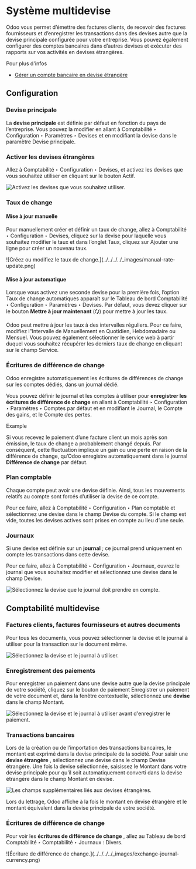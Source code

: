 # Système multidevise

Odoo vous permet d’émettre des factures clients, de recevoir des factures
fournisseurs et d’enregistrer les transactions dans des devises autre que la
devise principale configurée pour votre entreprise. Vous pouvez également
configurer des comptes bancaires dans d’autres devises et exécuter des
rapports sur vos activités en devises étrangères.

Pour plus d'infos

  * [Gérer un compte bancaire en devise étrangère](../bank/foreign_currency.html)

## Configuration

### Devise principale

La **devise principale** est définie par défaut en fonction du pays de
l’entreprise. Vous pouvez la modifier en allant à Comptabilité ‣ Configuration
‣ Paramètres ‣ Devises et en modifiant la devise dans le paramètre Devise
principale.

### Activer les devises étrangères

Allez à Comptabilité ‣ Configuration ‣ Devises, et activez les devises que
vous souhaitez utiliser en cliquant sur le bouton Actif.

![Activez les devises que vous souhaitez
utiliser.](../../../../_images/enable-foreign-currencies.png)

### Taux de change

#### Mise à jour manuelle

Pour manuellement créer et définir un taux de change, allez à Comptabilité ‣
Configuration ‣ Devises, cliquez sur la devise pour laquelle vous souhaitez
modifier le taux et dans l’onglet Taux, cliquez sur Ajouter une ligne pour
créer un nouveau taux.

![Créez ou modifiez le taux de change.](../../../../_images/manual-rate-
update.png)

#### Mise à jour automatique

Lorsque vous activez une seconde devise pour la première fois, l’option Taux
de change automatiques apparaît sur le Tableau de bord Comptabilité ‣
Configuration ‣ Paramètres ‣ Devises. Par défaut, vous devez cliquer sur le
bouton **Mettre à jour maintenant** (🗘) pour mettre à jour les taux.

Odoo peut mettre à jour les taux à des intervalles réguliers. Pour ce faire,
modifiez l”Intervalle de Manuellement en Quotidien, Hebdomadaire ou Mensuel.
Vous pouvez également sélectionner le service web à partir duquel vous
souhaitez récupérer les derniers taux de change en cliquant sur le champ
Service.

### Écritures de différence de change

Odoo enregistre automatiquement les écritures de différences de change sur les
comptes dédiés, dans un journal dédié.

Vous pouvez définir le journal et les comptes à utiliser pour **enregistrer
les écritures de différence de change** en allant à Comptabilité ‣
Configuration ‣ Paramètres ‣ Comptes par défaut et en modifiant le Journal, le
Compte des gains, et le Compte des pertes.

Example

Si vous recevez le paiement d’une facture client un mois après son émission,
le taux de change a probablement changé depuis. Par conséquent, cette
fluctuation implique un gain ou une perte en raison de la différence de
change, qu’Odoo enregistre automatiquement dans le journal **Différence de
change** par défaut.

### Plan comptable

Chaque compte peut avoir une devise définie. Ainsi, tous les mouvements
relatifs au compte sont forcés d’utiliser la devise de ce compte.

Pour ce faire, allez à Comptabilité ‣ Configuration ‣ Plan comptable et
sélectionnez une devise dans le champ Devise du compte. Si le champ est vide,
toutes les devises actives sont prises en compte au lieu d’une seule.

### Journaux

Si une devise est définie sur un **journal** ; ce journal prend uniquement en
compte les transactions dans cette devise.

Pour ce faire, allez à Comptabilité ‣ Configuration ‣ Journaux, ouvrez le
journal que vous souhaitez modifier et sélectionnez une devise dans le champ
Devise.

![Sélectionnez la devise que le journal doit prendre en
compte.](../../../../_images/journal-currency.png)

## Comptabilité multidevise

### Factures clients, factures fournisseurs et autres documents

Pour tous les documents, vous pouvez sélectionner la devise et le journal à
utiliser pour la transaction sur le document même.

![Sélectionnez la devise et le journal à
utiliser.](../../../../_images/currency-field.png)

### Enregistrement des paiements

Pour enregistrer un paiement dans une devise autre que la devise principale de
votre société, cliquez sur le bouton de paiement Enregistrer un paiement de
votre document et, dans la fenêtre contextuelle, sélectionnez une **devise**
dans le champ Montant.

![Sélectionnez la devise et le journal à utiliser avant d'enregistrer le
paiement.](../../../../_images/register-payment.png)

### Transactions bancaires

Lors de la création ou de l’importation des transactions bancaires, le montant
est exprimé dans la devise principale de la société. Pour saisir une **devise
étrangère** , sélectionnez une devise dans le champ Devise étrangère. Une fois
la devise sélectionnée, saisissez le Montant dans votre devise principale pour
qu’il soit automatiquement converti dans la devise étrangère dans le champ
Montant en devise.

![Les champs supplémentaires liés aux devises
étrangères.](../../../../_images/foreign-fields.png)

Lors du lettrage, Odoo affiche à la fois le montant en devise étrangère et le
montant équivalent dans la devise principale de votre société.

### Écritures de différence de change

Pour voir les **écritures de différence de change** , allez au Tableau de bord
Comptabilité ‣ Comptabilité ‣ Journaux : Divers.

![Écriture de différence de change.](../../../../_images/exchange-journal-
currency.png)

